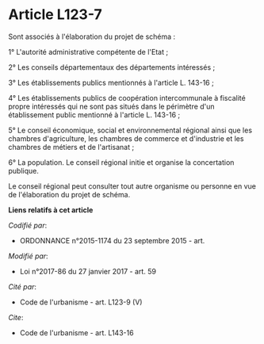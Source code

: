 # Article L123-7

Sont associés à l'élaboration du projet de schéma :

1° L'autorité administrative compétente de l'Etat ;

2° Les conseils départementaux des départements intéressés ; 

3° Les établissements publics mentionnés à l'article L. 143-16 ;

4° Les établissements publics de coopération intercommunale à fiscalité propre intéressés qui ne sont pas situés dans le
périmètre d'un établissement public mentionné à l'article L. 143-16 ;

5° Le conseil économique, social et environnemental régional ainsi que les chambres d'agriculture, les chambres de commerce
et d'industrie et les chambres de métiers et de l'artisanat ;

6° La population. Le conseil régional initie et organise la concertation publique. 

Le conseil régional peut consulter tout autre organisme ou personne en vue de l'élaboration du projet de schéma.

**Liens relatifs à cet article**

_Codifié par_:

  - ORDONNANCE n°2015-1174 du 23 septembre 2015 - art.

_Modifié par_:

  - Loi n°2017-86 du 27 janvier 2017 - art. 59

_Cité par_:

  - Code de l'urbanisme - art. L123-9 (V)

_Cite_:

  - Code de l'urbanisme - art. L143-16
